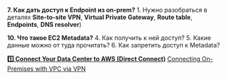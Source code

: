 **7. Как дать доступ к Endpoint из on-prem?** 
    1.  Нужно разобраться в деталях **Site-to-site VPN**, **Virtual Private Gateway**, **Route table**, **Endpoints**, **DNS resolver**)




    
**10. Что такое EC2 Metadata?** 
    4.  Как получить к ней доступ? 
    5.  Какие данные можно от туда прочитать? 
    6.  Как запретить доступ к Metadata?

[**:one: Connect Your Data Center to AWS (Direct Connect)**](../08-12-22/Connect_AWS_to_On_Premis.md)
[Connecting On-Premises with VPC via VPN](../08-12-22/Connecting%20AWS%20%26%20On-premises.md)